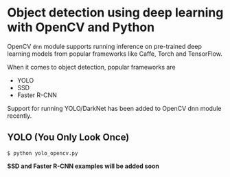 # Object detection using deep learning with OpenCV and Python 
OpenCV `dnn` module supports running inference on pre-trained deep learning models from popular frameworks like Caffe, Torch and TensorFlow. 

When it comes to object detection, popular frameworks are
 * YOLO
 * SSD
 * Faster R-CNN
 
 Support for running YOLO/DarkNet has been added to OpenCV dnn module recently. 
 
 ## YOLO (You Only Look Once)
 `$ python yolo_opencv.py`
 
 **SSD and Faster R-CNN examples will be added soon**
